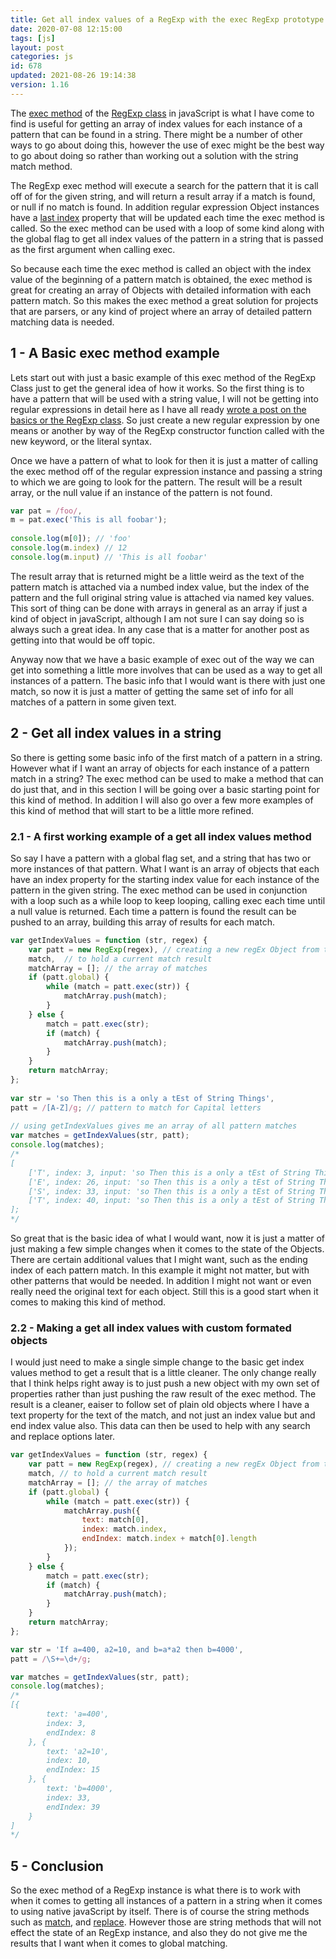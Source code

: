 ```yaml
---
title: Get all index values of a RegExp with the exec RegExp prototype method in javaScript
date: 2020-07-08 12:15:00
tags: [js]
layout: post
categories: js
id: 678
updated: 2021-08-26 19:14:38
version: 1.16
---
```


The [exec method](https://developer.mozilla.org/en-US/docs/Web/JavaScript/Reference/Global_Objects/RegExp/exec) of the [RegExp class](https://developer.mozilla.org/en-US/docs/Web/JavaScript/Reference/Global_Objects/RegExp) in javaScript is what I have come to find is useful for getting an array of index values for each instance of a pattern that can be found in a string. There might be a number of other ways to go about doing this, however the use of exec might be the best way to go about doing so rather than working out a solution with the string match method.

The RegExp exec method will execute a search for the pattern that it is call off of for the given string, and will return a result array if a match is found, or null if no match is found. In addition regular expression Object instances have a [last index](https://developer.mozilla.org/en-US/docs/Web/JavaScript/Reference/Global_Objects/RegExp/lastIndex) property that will be updated each time the exec method is called. So the exec method can be used with a loop of some kind along with the global flag to get all index values of the pattern in a string that is passed as the first argument when calling exec. 

So because each time the exec method is called an object with the index value of the beginning of a pattern  match is obtained, the exec method is great for creating an array of Objects with detailed information with each pattern match. So this makes the exec method a great solution for projects that are parsers, or any kind of project where an array of detailed pattern matching data is needed.

<!-- more -->


## 1 - A Basic exec method example

Lets start out with just a basic example of this exec method of the RegExp Class just to get the general idea of how it works. So the first thing is to have a pattern that will be used with a string value, I will not be getting into regular expressions in detail here as I have all ready [wrote a post on the basics or the RegExp class](/2019/03/20/js-regex/). So just create a new regular expression by one means or another by way of the RegExp constructor function called with the new keyword, or the literal syntax. 

Once we have a pattern of what to look for then it is just a matter of calling the exec method off of the regular expression instance and passing a string to which we are going to look for the pattern. The result will be a result array, or the null value if an instance of the pattern is not found.

```js
var pat = /foo/,
m = pat.exec('This is all foobar');
 
console.log(m[0]); // 'foo'
console.log(m.index) // 12
console.log(m.input) // 'This is all foobar'
```

The result array that is returned might be a little weird as the text of the pattern match is attached via a numbed index value, but the index of the pattern and the full original string value is attached via named key values. This sort of thing can be done with arrays in general as an array if just a kind of object in javaScript, although I am not sure I can say doing so is always such a great idea. In any case that is a matter for another post as getting into that would be off topic.

Anyway now that we have a basic example of exec out of the way we can get into something a little more involves that can be used as a way to get all instances of a pattern. The basic info that I would want is there with just one match, so now it is just a matter of getting the same set of info for all matches of a pattern in some given text.

## 2 - Get all index values in a string

So there is getting some basic info of the first match of a pattern in a string. However what if I want an array of objects for each instance of a pattern match in a string? The exec method can be used to make a method that can do just that, and in this section I will be going over a basic starting point for this kind of method. In addition I will also go over a few more examples of this kind of method that will start to be a little more refined.

### 2.1 - A first working example of a get all index values method

So say I have a pattern with a global flag set, and a string that has two or more instances of that pattern. What I want is an array of objects that each have an index property for the starting index value for each instance of the pattern in the given string. The exec method can be used in conjunction with a loop such as a while loop to keep looping, calling exec each time until a null value is returned. Each time a pattern is found the result can be pushed to an array, building this array of results for each match.


```js
var getIndexValues = function (str, regex) {
    var patt = new RegExp(regex), // creating a new regEx Object from the given one
    match,  // to hold a current match result
    matchArray = []; // the array of matches
    if (patt.global) {
        while (match = patt.exec(str)) {
            matchArray.push(match);
        }
    } else {
        match = patt.exec(str);
        if (match) {
            matchArray.push(match);
        }
    }
    return matchArray;
};
 
var str = 'so Then this is a only a tEst of String Things',
patt = /[A-Z]/g; // pattern to match for Capital letters
 
// using getIndexValues gives me an array of all pattern matches
var matches = getIndexValues(str, patt);
console.log(matches);
/*
[
    ['T', index: 3, input: 'so Then this is a only a tEst of String Things'], 
    ['E', index: 26, input: 'so Then this is a only a tEst of String Things'], 
    ['S', index: 33, input: 'so Then this is a only a tEst of String Things'], 
    ['T', index: 40, input: 'so Then this is a only a tEst of String Things']
];
*/
```

So great that is the basic idea of what I would want, now it is just a matter of just making a few simple changes when it comes to the state of the Objects. There are certain additional values that I might want, such as the ending index of each pattern match. In this example it might not matter, but with other patterns that would be needed. In addition I might not want or even really need the original text for each object. Still this is a good start when it comes to making this kind of method.

### 2.2 - Making a get all index values with custom formated objects

I would just need to make a single simple change to the basic get index values method to get a result that is a little cleaner. The only change really that I think helps right away is to just push a new object with my own set of properties rather than just pushing the raw result of the exec method. The result is a cleaner, eaiser to follow set of plain old objects where I have a text property for the text of the match, and not just an index value but and end index value also. This data can then be used to help with any search and replace options later.


```js
var getIndexValues = function (str, regex) {
    var patt = new RegExp(regex), // creating a new regEx Object from the given one
    match, // to hold a current match result
    matchArray = []; // the array of matches
    if (patt.global) {
        while (match = patt.exec(str)) {
            matchArray.push({
                text: match[0],
                index: match.index,
                endIndex: match.index + match[0].length
            });
        }
    } else {
        match = patt.exec(str);
        if (match) {
            matchArray.push(match);
        }
    }
    return matchArray;
};

var str = 'If a=400, a2=10, and b=a*a2 then b=4000',
patt = /\S+=\d+/g;

var matches = getIndexValues(str, patt);
console.log(matches);
/*
[{
        text: 'a=400',
        index: 3,
        endIndex: 8
    }, {
        text: 'a2=10',
        index: 10,
        endIndex: 15
    }, {
        text: 'b=4000',
        index: 33,
        endIndex: 39
    }
]
*/
```

## 5 - Conclusion

So the exec method of a RegExp instance is what there is to work with when it comes to getting all instances of a pattern in a string when it comes to using native javaScript by itself. There is of course the string methods such as [match](/2019/04/06/js-string-match/), and [replace](/2019/04/08/js-string-replace/). However those are string methods that will not effect the state of an RegExp instance, and also they do not give me the results that I want when it comes to global matching.